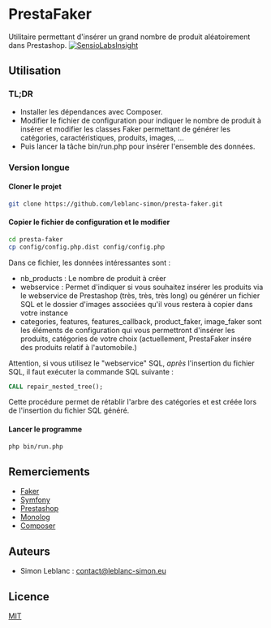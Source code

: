 PrestaFaker
===========

Utilitaire permettant d'insérer un grand nombre de produit aléatoirement dans Prestashop. [![SensioLabsInsight](https://insight.sensiolabs.com/projects/551e88fd-ed00-457b-8e29-b9e7c0a7efee/mini.png)](https://insight.sensiolabs.com/projects/551e88fd-ed00-457b-8e29-b9e7c0a7efee)

Utilisation
-----------

### TL;DR

* Installer les dépendances avec Composer.
* Modifier le fichier de configuration pour indiquer le nombre de produit à insérer et modifier les classes Faker permettant de générer les catégories, caractéristiques, produits, images, ...
* Puis lancer la tâche bin/run.php pour insérer l'ensemble des données.

### Version longue

#### Cloner le projet

```bash
git clone https://github.com/leblanc-simon/presta-faker.git
```

#### Copier le fichier de configuration et le modifier

```bash
cd presta-faker
cp config/config.php.dist config/config.php
```

Dans ce fichier, les données intéressantes sont :

* nb_products : Le nombre de produit à créer
* webservice : Permet d'indiquer si vous souhaitez insérer les produits via le webservice de Prestashop (très, très, très long)
  ou générer un fichier SQL et le dossier d'images associées qu'il vous restera à copier dans votre instance
* categories, features, features_callback, product_faker, image_faker sont les éléments de configuration qui vous permettront
  d'insérer les produits, catégories de votre choix (actuellement, PrestaFaker insére des produits relatif à l'automobile.)

Attention, si vous utilisez le "webservice" SQL, *après* l'insertion du fichier SQL, il faut exécuter la commande SQL suivante :

```sql
CALL repair_nested_tree();
```

Cette procédure permet de rétablir l'arbre des catégories et est créée lors de l'insertion du fichier SQL généré.

#### Lancer le programme

```bash
php bin/run.php
```


Remerciements
-------------

* [Faker](https://github.com/fzaninotto/Faker)
* [Symfony](http://symfony.com/)
* [Prestashop](http://www.prestashop.com/fr/)
* [Monolog](https://github.com/Seldaek/monolog)
* [Composer](https://getcomposer.org/)

Auteurs
-------

* Simon Leblanc : contact@leblanc-simon.eu

Licence
-------

[MIT](http://opensource.org/licenses/MIT)
